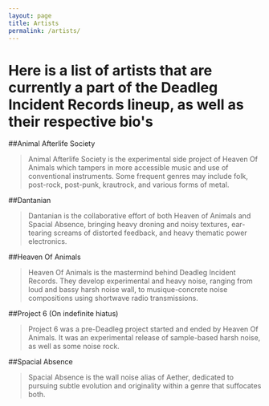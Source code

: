 ```yaml
---
layout: page
title: Artists
permalink: /artists/
---
```


# Here is a list of artists that are currently a part of the Deadleg Incident Records lineup, as well as their respective bio's

##Animal Afterlife Society
>Animal Afterlife Society is the experimental side project of Heaven Of Animals which tampers in more accessible music and use of conventional instruments. Some frequent genres may include folk, post-rock, post-punk, krautrock, and various forms of metal.

##Dantanian
>Dantanian is the collaborative effort of both Heaven of Animals and Spacial Absence, bringing heavy droning and noisy textures, ear-tearing screams of distorted feedback, and heavy thematic power electronics.

##Heaven Of Animals
>Heaven Of Animals is the mastermind behind Deadleg Incident Records. They develop experimental and heavy noise, ranging from loud and bassy harsh noise wall, to musique-concrete noise compositions using shortwave radio transmissions.

##Project 6 (On indefinite hiatus)
>Project 6 was a pre-Deadleg project started and ended by Heaven Of Animals. It was an experimental release of sample-based harsh noise, as well as some noise rock.

##Spacial Absence
>Spacial Absence is the wall noise alias of Aether, dedicated to pursuing subtle evolution and originality within a genre that suffocates both.
 
